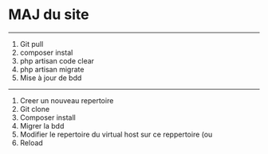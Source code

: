 
# MAJ du site

************

1. Git pull
2. composer instal
3. php artisan code clear
4. php artisan migrate
5. Mise à jour de bdd

************

1. Creer un nouveau repertoire
2. Git clone
3. Composer install
4. Migrer la bdd
5. Modifier le repertoire du virtual host sur ce reppertoire (ou 
6. Reload
